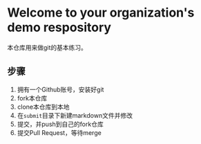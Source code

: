 # Welcome to your organization's demo respository

本仓库用来做git的基本练习。

## 步骤

1. 拥有一个Github账号，安装好git
2. fork本仓库
3. clone本仓库到本地
4. 在`submit`目录下新建markdown文件并修改
5. 提交，并push到自己的fork仓库
6. 提交Pull Request，等待merge
